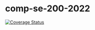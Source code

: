 # comp-se-200-2022
[![Coverage Status](https://coveralls.io/repos/github/austrafin/comp-se-200-2022/badge.svg?branch=main)](https://coveralls.io/github/austrafin/comp-se-200-2022?branch=main)